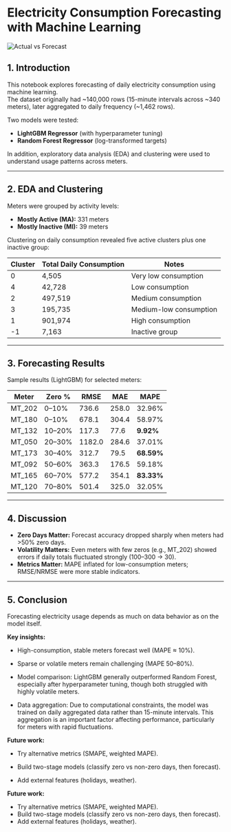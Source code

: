 # Electricity Consumption Forecasting with Machine Learning
![Actual vs Forecast](../figures/Actual_v.s_forcast_Ex.png)  
## 1. Introduction
This notebook explores forecasting of daily electricity consumption using machine learning.  
The dataset originally had ~140,000 rows (15-minute intervals across ~340 meters), later aggregated to daily frequency (~1,462 rows).  

Two models were tested:  
- **LightGBM Regressor** (with hyperparameter tuning)  
- **Random Forest Regressor** (log-transformed targets)  

In addition, exploratory data analysis (EDA) and clustering were used to understand usage patterns across meters.  

---

## 2. EDA and Clustering
Meters were grouped by activity levels:  

- **Mostly Active (MA):** 331 meters  
- **Mostly Inactive (MI):** 39 meters  

Clustering on daily consumption revealed five active clusters plus one inactive group:  

| Cluster | Total Daily Consumption | Notes |
|---------|-------------------------|-------|
| 0 | 4,505 | Very low consumption |
| 4 | 42,728 | Low consumption |
| 2 | 497,519 | Medium consumption |
| 3 | 195,735 | Medium-low consumption |
| 1 | 901,974 | High consumption |
| -1 | 7,163 | Inactive group |

---

## 3. Forecasting Results
Sample results (LightGBM) for selected meters:  

| Meter | Zero % | RMSE | MAE | MAPE |
|-------|--------|------|-----|------|
| MT_202 | 0–10% | 736.6 | 258.0 | 32.96% |
| MT_180 | 0–10% | 678.1 | 304.4 | 58.97% |
| MT_132 | 10–20% | 117.3 | 77.6 | **9.92%** |
| MT_050 | 20–30% | 1182.0 | 284.6 | 37.01% |
| MT_173 | 30–40% | 312.7 | 79.5 | **68.59%** |
| MT_092 | 50–60% | 363.3 | 176.5 | 59.18% |
| MT_165 | 60–70% | 577.2 | 354.1 | **83.33%** |
| MT_120 | 70–80% | 501.4 | 325.0 | 32.05% |

---

## 4. Discussion
- **Zero Days Matter:** Forecast accuracy dropped sharply when meters had >50% zero days.  
- **Volatility Matters:** Even meters with few zeros (e.g., MT_202) showed errors if daily totals fluctuated strongly (100–300 → 30).  
- **Metrics Matter:** MAPE inflated for low-consumption meters; RMSE/NRMSE were more stable indicators.  

---
## 5. Conclusion
Forecasting electricity usage depends as much on data behavior as on the model itself.

**Key insights:**

- High-consumption, stable meters forecast well (MAPE ≈ 10%).

- Sparse or volatile meters remain challenging (MAPE 50–80%).

- Model comparison: LightGBM generally outperformed Random Forest, especially after hyperparameter tuning, though both struggled with highly volatile meters.

- Data aggregation: Due to computational constraints, the model was trained on daily aggregated data rather than 15-minute intervals. This aggregation is an important factor affecting performance, particularly for meters with rapid fluctuations.

**Future work:**

- Try alternative metrics (SMAPE, weighted MAPE).

- Build two-stage models (classify zero vs non-zero days, then forecast).

- Add external features (holidays, weather). 

**Future work:**  
- Try alternative metrics (SMAPE, weighted MAPE).  
- Build two-stage models (classify zero vs non-zero days, then forecast).  
- Add external features (holidays, weather).  

